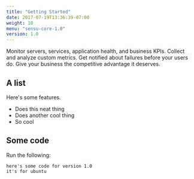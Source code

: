 ```yaml
---
title: "Getting Started"
date: 2017-07-19T13:36:39-07:00
weight: 10
menu: "sensu-core-1.0"
version: 1.0
---
```

Monitor servers, services, application health, and business KPIs. Collect and analyze custom metrics. Get notified about failures before your users do. Give your business the competitive advantage it deserves.

## A list
Here's some features.

- Does this neat thing
- Does another cool thing
- So cool

## Some code
Run the following:
```
here's some code for version 1.0
it's for ubuntu
```

